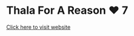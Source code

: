 <h1>Thala For A Reason ❤ 7</h1>
<p><a href="https://prathameshvattamwar.github.io/thalaforareason"/>Click here to visit website</p>
